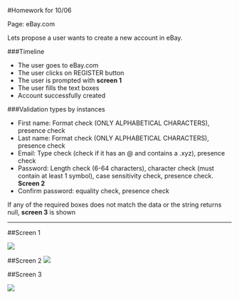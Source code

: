 #Homework for 10/06

Page: eBay.com

Lets propose a user wants to create a new account in eBay. 

###Timeline

* The user goes to eBay.com
* The user clicks on REGISTER button
* The user is prompted with **screen 1**
* The user fills the text boxes
* Account successfully created

###Validation types by instances

* First name: Format check (ONLY ALPHABETICAL CHARACTERS), presence check
* Last name: Format check (ONLY ALPHABETICAL CHARACTERS), presence check
* Email: Type check (check if it has an @ and contains a .xyz), presence check
* Password: Length check (6-64 characters), character check (must contain at least 1 symbol), case sensitivity check, presence check. **Screen 2**
* Confirm password: equality check, presence check

If any of the required boxes does not match the data or the string returns null, **screen 3** is shown

---

##Screen 1

![](http://i.imgur.com/su0rvTV.png)

##Screen 2
![](http://i.imgur.com/W4x6NKP.png?1)

##Screen 3

![](http://i.imgur.com/kbZPDQk.png)

